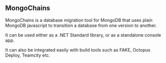 MongoChains
-----------

MongoChains is a database migration tool for MongoDB that uses plain MongoDB javascript to transition a database from one version to another.

It can be used either as a .NET Standard library, or as a standalone console app.

It can also be integrated easily with build tools such as FAKE, Octopus Deploy, Teamcity etc.